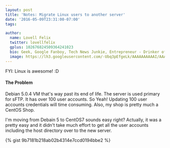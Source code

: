 ```yaml
---
layout: post
title: 'Notes: Migrate Linux users to another server'
date: '2016-05-09T23:31:00-07:00'
tags: 

author:
  name: Lovell Felix
  twitter: lovellfelix
  gplus: 102676824509364241023
  bio: Geek, Google Fanboy, Tech News Junkie, Entrepreneur - Drinker of tea :)
  image: https://lh3.googleusercontent.com/-Ubq3pEfgeLk/AAAAAAAAAAI/AAAAAAAAOvs/nGutWDQ5OGc/s120-c/photo.jpg.png
---
```



FYI: Linux is awesome! :D

<div class="alert-message alert-message-danger">
  <h4>The Problem</h4>
<p>Debian 5.0.4 VM that's way past its end of life. The server is used primary for sFTP. It has over 100 user accounts. So Yeah! Updating 100 user accounts credentials will time consuming. Also, my shop is pretty much a CentOS Shop.</p>
</div>

I'm moving from Debain 5 to CentOS7 sounds easy right? Actually, it was a pretty easy and it didn't take much effort to get all the user accounts including the host directory over to the new server.

{% gist 9b7181b218ab02b4314e7ccd0194bbe2 %}


